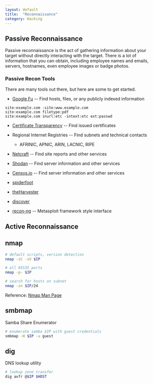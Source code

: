 ```yaml
---
layout: default
title:  "Reconnaissance"
category: Hacking
---
```


## Passive Reconnaissance
Passive reconnaissance is the act of gathering information about
your target without directly interacting with the target. There is
a lot of information that you can obtain, including employee names
and emails, servers, hostnames, even employee images or badge photos.

### Passive Recon Tools
There are many tools out there, but here are some to get started.

- [Google Fu](https://coursebuilder.withgoogle.com/sample/course) -- Find hosts, files, or any publicly indexed information

```
site:example.com -site:www.example.com
site:example.com filetype:pdf
site:example.com inurl:etc -intext:etc ext:passwd
```

- [Certificate Transparency](https://transparencyreport.google.com/https/certificates) -- Find issued certificates
- Regional Internet Registries -- Find subnets and technical contacts
  - AFRINIC, APNIC, ARIN, LACNIC, RIPE
- [Netcraft](https://www.netcraft.com/) -- Find site reports and other services
- [Shodan](https://shodan.io) -- Find server information and other services
- [Censys.io](https://censys.io) -- Find server information and other services


- [spiderfoot](https://github.com/smicallef/spiderfoot)
- [theHarvester](https://github.com/laramies/theHarvester)
- [discover](https://github.com/leebaird/discover)
- [recon-ng](https://github.com/lanmaster53/recon-ng) -- Metasploit framework style interface


## Active Reconnaissance

## nmap
```bash
# default scripts, version detection
nmap -sC -sV $IP

# all 65535 ports
nmap -p- $IP

# search for hosts on subnet
nmap -sn $IP/24
```

Reference: [Nmap Man Page](https://nmap.org/book/man.html)

## smbmap
Samba Share Enumerator

```bash
# enumerate samba $IP with guest credentials
smbmap -H $IP -u guest
```

## dig
DNS lookup utility

```bash
# lookup zone transfer
dig axfr @$IP $HOST
```

